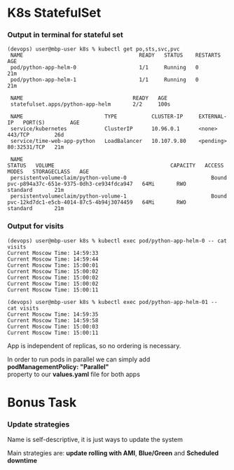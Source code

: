 # K8s StatefulSet

### Output in terminal for stateful set

```
(devops) user@mbp-user k8s % kubectl get po,sts,svc,pvc
 NAME                                     READY   STATUS    RESTARTS       AGE
 pod/python-app-helm-0                    1/1     Running   0              21m
 pod/python-app-helm-1                    1/1     Running   0              21m

 NAME                                   READY   AGE
 statefulset.apps/python-app-helm       2/2     100s

 NAME                          TYPE           CLUSTER-IP     EXTERNAL-IP   PORT(S)        AGE
 service/kubernetes            ClusterIP      10.96.0.1      <none>        443/TCP        26d
 service/time-web-app-python   LoadBalancer   10.107.9.80    <pending>     80:32531/TCP   21m

 NAME                                                            STATUS   VOLUME                                     CAPACITY   ACCESS MODES   STORAGECLASS   AGE
 persistentvolumeclaim/python-volume-0                           Bound    pvc-p894a37c-651e-9375-0dh3-ce934fdca947   64Mi       RWO            standard       21m
 persistentvolumeclaim/python-volume-1                           Bound    pvc-12kd7dc1-e5cb-4014-87c5-4b94j3074459   64Mi       RWO            standard       21m
 ```

### Output for visits

```
(devops) user@mbp-user k8s % kubectl exec pod/python-app-helm-0 -- cat visits
Current Moscow Time: 14:59:33
Current Moscow Time: 14:59:44
Current Moscow Time: 15:00:01
Current Moscow Time: 15:00:02
Current Moscow Time: 15:00:02
Current Moscow Time: 15:00:02
Current Moscow Time: 15:00:11

(devops) user@mbp-user k8s % kubectl exec pod/python-app-helm-01 -- cat visits
Current Moscow Time: 14:59:35
Current Moscow Time: 14:59:58
Current Moscow Time: 15:00:03
Current Moscow Time: 15:00:11
```

App is independent of replicas, so no ordering is necessary.

In order to run pods in parallel we can simply add  
**podManagementPolicy: "Parallel"**  
property to our **values.yaml** file for both apps

# Bonus Task

### Update strategies
Name is self-descriptive, it is just ways to update the system

Main strategies are: **update rolling with AMI**, **Blue/Green** and **Scheduled downtime**